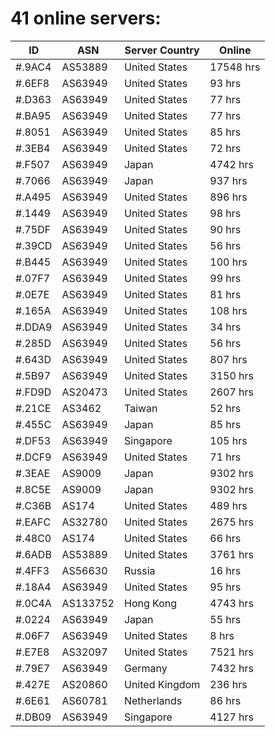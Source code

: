 # 41 online servers:

| ID | ASN | Server Country | Online |
| ------ | ------ | ------ | ------ |
| #.9AC4 | AS53889 | United States | 17548 hrs |
| #.6EF8 | AS63949 | United States | 93 hrs |
| #.D363 | AS63949 | United States | 77 hrs |
| #.BA95 | AS63949 | United States | 77 hrs |
| #.8051 | AS63949 | United States | 85 hrs |
| #.3EB4 | AS63949 | United States | 72 hrs |
| #.F507 | AS63949 | Japan | 4742 hrs |
| #.7066 | AS63949 | Japan | 937 hrs |
| #.A495 | AS63949 | United States | 896 hrs |
| #.1449 | AS63949 | United States | 98 hrs |
| #.75DF | AS63949 | United States | 90 hrs |
| #.39CD | AS63949 | United States | 56 hrs |
| #.B445 | AS63949 | United States | 100 hrs |
| #.07F7 | AS63949 | United States | 99 hrs |
| #.0E7E | AS63949 | United States | 81 hrs |
| #.165A | AS63949 | United States | 108 hrs |
| #.DDA9 | AS63949 | United States | 34 hrs |
| #.285D | AS63949 | United States | 56 hrs |
| #.643D | AS63949 | United States | 807 hrs |
| #.5B97 | AS63949 | United States | 3150 hrs |
| #.FD9D | AS20473 | United States | 2607 hrs |
| #.21CE | AS3462 | Taiwan | 52 hrs |
| #.455C | AS63949 | Japan | 85 hrs |
| #.DF53 | AS63949 | Singapore | 105 hrs |
| #.DCF9 | AS63949 | United States | 71 hrs |
| #.3EAE | AS9009 | Japan | 9302 hrs |
| #.8C5E | AS9009 | Japan | 9302 hrs |
| #.C36B | AS174 | United States | 489 hrs |
| #.EAFC | AS32780 | United States | 2675 hrs |
| #.48C0 | AS174 | United States | 66 hrs |
| #.6ADB | AS53889 | United States | 3761 hrs |
| #.4FF3 | AS56630 | Russia | 16 hrs |
| #.18A4 | AS63949 | United States | 95 hrs |
| #.0C4A | AS133752 | Hong Kong | 4743 hrs |
| #.0224 | AS63949 | Japan | 55 hrs |
| #.06F7 | AS63949 | United States | 8 hrs |
| #.E7E8 | AS32097 | United States | 7521 hrs |
| #.79E7 | AS63949 | Germany | 7432 hrs |
| #.427E | AS20860 | United Kingdom | 236 hrs |
| #.6E61 | AS60781 | Netherlands | 86 hrs |
| #.DB09 | AS63949 | Singapore | 4127 hrs |

